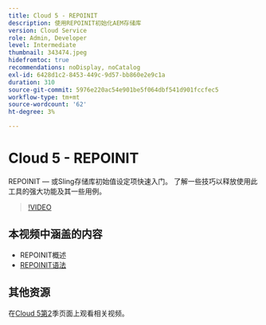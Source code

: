 ```yaml
---
title: Cloud 5 - REPOINIT
description: 使用REPOINIT初始化AEM存储库
version: Cloud Service
role: Admin, Developer
level: Intermediate
thumbnail: 343474.jpeg
hidefromtoc: true
recommendations: noDisplay, noCatalog
exl-id: 6428d1c2-8453-449c-9d57-bb860e2e9c1a
duration: 310
source-git-commit: 5976e220ac54e901be5f064dbf541d901fccfec5
workflow-type: tm+mt
source-wordcount: '62'
ht-degree: 3%

---
```


# Cloud 5 - REPOINIT

REPOINIT — 或Sling存储库初始值设定项快速入门。 了解一些技巧以释放使用此工具的强大功能及其一些用例。

>[!VIDEO](https://video.tv.adobe.com/v/343474?quality=12&learn=on)

## 本视频中涵盖的内容

+ REPOINIT概述
+ [REPOINIT语法](https://sling.apache.org/documentation/bundles/repository-initialization.html#appendix-a-repoinit-syntax-parser-test-scenarios-1)

## 其他资源

在[Cloud 5第2](../cloud5-season-2.md)季页面上观看相关视频。
